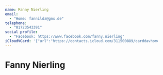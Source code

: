 ```yaml
---
name: Fanny Nierling
email:
  - "Home: fannilda@gmx.de"
telephone:
  - "01723543391"
social profile:
  - "Facebook: https://www.facebook.com/fanny.nierling"
iCloudVCard: '{"url":"https://contacts.icloud.com/311500889/carddavhome/card/A1E98C1B-2198-4DBA-B4B4-84EC2368932A.vcf","etag":"\"kmfhavi3\"","data":"BEGIN:VCARD\r\nVERSION:3.0\r\nFN:\r\nN:Nierling;Fanny;;;\r\nUID:2C780FC2-C63D-4DD6-82BB-A11A40451600\r\nPRODID:ez-vcard 0.9.13-fc\r\nREV:2025-04-03T22:08:02Z\r\nORG:;\r\nEMAIL;TYPE=HOME:fannilda@gmx.de\r\nPHOTO;VALUE=uri:https://d2ojpxxtu63wzl.cloudfront.net/static/c532ce87f4ddc1\r\n 12c5ab679b1b40f581_2fab5e9e136031cc80349c2332a329760ba2e96b95ad16df4f97ae00\r\n b9a37d36\r\nTEL;TYPE=CELL:01723543391\r\nX-SOCIALPROFILE;TYPE=facebook;X-USER=fanny.nierling;X-USERID=10000062693384\r\n 2;X-DISPLAYNAME=Fanny Ritter:https://www.facebook.com/fanny.nierling\r\nEND:VCARD"}'
---
```

# Fanny Nierling